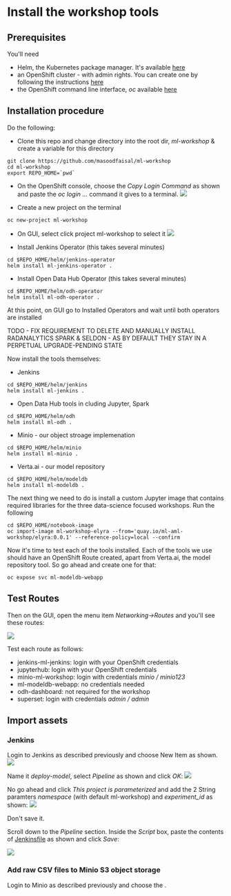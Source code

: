 # Install the workshop tools
## Prerequisites
You'll need
- Helm, the Kubernetes package manager. It's available [here](https://helm.sh/docs/intro/install/)
- an OpenShift cluster - with admin rights. You can create one by following the instructions [here](http:/try.openshift.com)
- the OpenShift command line interface, _oc_ available [here](https://docs.openshift.com/container-platform/4.6/cli_reference/openshift_cli/getting-started-cli.html)

## Installation procedure
Do the following:
- Clone this repo and change directory into the root dir, _ml-workshop_ & create a variable for this directory
```
git clone https://github.com/masoodfaisal/ml-workshop
cd ml-workshop
export REPO_HOME=`pwd`
```
- On the OpenShift console, choose the _Copy Login Command_ as shown and paste the _oc login ..._ command it gives to a terminal.
![](https://github.com/masoodfaisal/ml-workshop/blob/main/docs/images/29-copy-login-command.png)

- Create a new project on the terminal
```
oc new-project ml-workshop  
```

- On GUI, select click project ml-workshop to select it
![](https://github.com/masoodfaisal/ml-workshop/blob/main/docs/images/30-select-ml-workshop-project.png)

- Install Jenkins Operator (this takes several minutes)
```
cd $REPO_HOME/helm/jenkins-operator
helm install ml-jenkins-operator .
```

- Install Open Data Hub Operator (this takes several minutes)
```
cd $REPO_HOME/helm/odh-operator
helm install ml-odh-operator .
```

At this point, on GUI go to Installed Operators and wait until both operators are installed

TODO - FIX REQUIREMENT TO DELETE AND MANUALLY INSTALL RADANALYTICS SPARK & SELDON - AS BY DEFAULT THEY STAY IN A PERPETUAL UPGRADE-PENDING STATE

Now install the tools themselves:
- Jenkins
```
cd $REPO_HOME/helm/jenkins
helm install ml-jenkins .
```

- Open Data Hub tools in cluding Jupyter, Spark
```
cd $REPO_HOME/helm/odh
helm install ml-odh .
```

- Minio - our object stroage implemenation
```
cd $REPO_HOME/helm/minio
helm install ml-minio .
```

- Verta.ai - our model repository
```
cd $REPO_HOME/helm/modeldb
helm install ml-modeldb .
```

The next thing we need to do is install a custom Jupyter image that contains required libraries for the three data-science focused workshops. Run the following
```
cd $REPO_HOME/notebook-image
oc import-image ml-workshop-elyra --from='quay.io/ml-aml-workshop/elyra:0.0.1' --reference-policy=local --confirm
```

Now it's time to test each of the tools installed. Each of the tools we use should have an OpenShift Route created, apart from Verta.ai, the model repository tool. So go ahead and create one for that:
```
oc expose svc ml-modeldb-webapp
```
## Test Routes
Then on the GUI, open the menu item _Networking->Routes_ and you'll see these routes:

![](https://github.com/masoodfaisal/ml-workshop/blob/main/docs/images/32-routes.png)

Test each route as follows:

- jenkins-ml-jenkins: login with your OpenShift credentials
- jupyterhub: login with your OpenShift credentials
- minio-ml-workshop: login with credentials _minio / minio123_
- ml-modeldb-webapp: no credentials needed
- odh-dashboard: not required for the workshop
- superset: login with credentials _admin / admin_

## Import assets

### Jenkins

Login to Jenkins as described previously and choose New Item as shown.
![](https://github.com/masoodfaisal/ml-workshop/blob/main/docs/images/33-jenkins-new-item.png)

Name it _deploy-model_, select _Pipeline_ as shown and click *OK*:
![](https://github.com/masoodfaisal/ml-workshop/blob/main/docs/images/34-new-item-deploy-model.png)

No go ahead and click _This project is parameterized_ and add the 2 String paramters _namespace_ (with default ml-workshop) and *experiment_id* as shown:
![](https://github.com/masoodfaisal/ml-workshop/blob/main/docs/images/35-pipeline-param.png)

Don't save it.

Scroll down to the _Pipeline_ section. Inside the _Script_ box, paste the contents of [Jenkinsfile](https://raw.githubusercontent.com/masoodfaisal/ml-workshop/main/jenkins-pipeline/model/Jenkinsfile) as shown and click *Save*:

![](https://github.com/masoodfaisal/ml-workshop/blob/main/docs/images/36-add-jenkinsfile.png)

### Add raw CSV files to Minio S3 object storage

Login to Minio as described previously and choose the .

